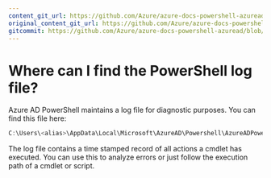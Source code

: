 ```yaml
---
content_git_url: https://github.com/Azure/azure-docs-powershell-azuread/blob/RobdeJong-patch-8/Azure%20AD%20Cmdlets/docs-conceptual/PowerShell-logfile.md
original_content_git_url: https://github.com/Azure/azure-docs-powershell-azuread/blob/RobdeJong-patch-8/Azure%20AD%20Cmdlets/docs-conceptual/PowerShell-logfile.md
gitcommit: https://github.com/Azure/azure-docs-powershell-azuread/blob/79ba9960c15a8ef8b3259a44f308cc3d918ee65e
---
```

# Where can I find the PowerShell log file?

Azure AD PowerShell maintains a log file for diagnostic purposes. You can find this file here:

```powershell
C:\Users\<alias>\AppData\Local\Microsoft\AzureAD\Powershell\AzureADPowershell_<sessionStartTimeStamp>.log
```

The log file contains a time stamped record of all actions a cmdlet has executed. You can use this to analyze errors or just follow the execution path of a cmdlet or script.
